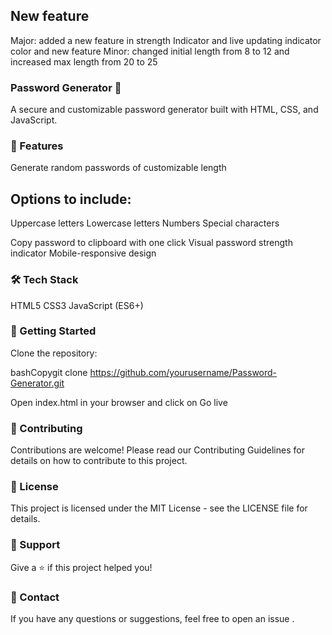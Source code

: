 ## New feature
Major: added a new feature in strength Indicator and live updating indicator color and new feature 
Minor: changed initial length from 8 to 12 and increased max length from 20 to 25

### Password Generator 🔐

A secure and customizable password generator built with HTML, CSS, and JavaScript.

### 🚀 Features

Generate random passwords of customizable length

## Options to include:

Uppercase letters
Lowercase letters
Numbers
Special characters

Copy password to clipboard with one click
Visual password strength indicator
Mobile-responsive design

### 🛠️ Tech Stack

HTML5
CSS3
JavaScript (ES6+)

### 📝 Getting Started

Clone the repository:

bashCopygit clone https://github.com/yourusername/Password-Generator.git

Open index.html in your browser
and click on Go live

### 🤝 Contributing

Contributions are welcome! Please read our Contributing Guidelines for details on how to contribute to this project.

### 📜 License

This project is licensed under the MIT License - see the LICENSE file for details.

### 💖 Support

Give a ⭐️ if this project helped you!

### 📧 Contact

If you have any questions or suggestions, feel free to open an issue .
